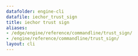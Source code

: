 ```yaml
---
datafolder: engine-cli
datafile: iechor_trust_sign
title: iechor trust sign
aliases:
- /edge/engine/reference/commandline/trust_sign/
- /engine/reference/commandline/trust_sign/
layout: cli
---
```


<!--
This page is automatically generated from iEchor's source code. If you want to
suggest a change to the text that appears here, open a ticket or pull request
in the source repository on GitHub:

https://github.com/iechor/cli
-->
